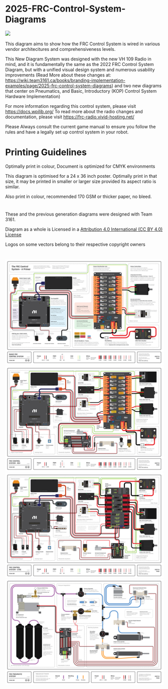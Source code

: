 # 2025-FRC-Control-System-Diagrams

<img src="./frccs3.gif"/>


This diagram aims to show how the FRC Control System is wired in various vendor architecitures and comprehensiveness levels.

This New Diagram System was designed with the new VH 109 Radio in mind, and it is fundamentally the same as the 2022 FRC Control System Diagram, but with a unified visual design system and numerous usability improvements (Read More about these changes at: https://wiki.team3161.ca/books/branding-implementation-examples/page/2025-frc-control-system-diagrams) and two new diagrams that center on Pneumatics, and Basic, Introductory (KOP) Control System Hardware Implementation)

For more information regarding this control system, please visit https://docs.wpilib.org/ 
To read more about the radio changes and documentation, please visit https://frc-radio.vivid-hosting.net/

Please Always consult the current game manual to ensure you follow the rules and have a legally set up control system in your robot.

# Printing Guidelines
Optimally print in colour, Document is optimized for CMYK environments

This diagram is optimised for a 24 x 36 inch poster. Optimally print in that size, it may be printed in smaller or larger size provided its aspect ratio is similar.

Also print in colour, recommended 170 GSM or thicker paper, no bleed.


#
These and the previous generation diagrams were designed with Team 3161.

Diagram as a whole is Licensed in a [Attribution 4.0 International (CC BY 4.0) License](https://creativecommons.org/licenses/by/4.0/)

Logos on some vectors belong to their respective copyright owners

#
<img src="./PNG/FRCCSD-PR.png"/>
<img src="./PNG/FRCCSD-RV.png"/>
<img src="./PNG/FRCCSD-CR.png"/>
<img src="./PNG/FRCCSD-PS.png"/>
